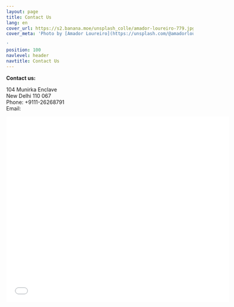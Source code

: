 ```yaml
---
layout: page
title: Contact Us
lang: en
cover_url: https://s2.banana.moe/unsplash_colle/amador-loureiro-779.jpg
cover_meta: 'Photo by [Amador Loureiro](https://unsplash.com/@amadorloureiroblanco)

'
position: 100
navlevel: header
navtitle: Contact Us
---
```

**Contact us:**

104 Munirka Enclave  
New Delhi 110 067  
Phone: +9111-26268791  
Email:   
  
<div class="mapouter"><div class="gmap_canvas"><iframe width="600" height="500" id="gmap_canvas" src="[https://maps.google.com/maps?q=munirka](https://maps.google.com/maps?q=munirka "https://maps.google.com/maps?q=munirka") enclave&t=&z=13&ie=UTF8&iwloc=&output=embed" frameborder="0" scrolling="no" marginheight="0" marginwidth="0"></iframe></div><a href="[https://www.pureblack.de/webdesign-bremen/](https://www.pureblack.de/webdesign-bremen/ "https://www.pureblack.de/webdesign-bremen/")"></a><style>.mapouter{overflow:hidden;height:500px;width:600px;}.gmap_canvas {background:none!important;height:500px;width:600px;}</style></div>
